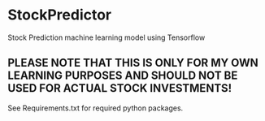 # StockPredictor
Stock Prediction machine learning model using Tensorflow

## **PLEASE NOTE THAT THIS IS ONLY FOR MY OWN LEARNING PURPOSES AND SHOULD NOT BE USED FOR ACTUAL STOCK INVESTMENTS!**

See Requirements.txt for required python packages.

